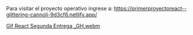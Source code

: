Para visitar el proyecto operativo ingrese a:
https://primerproyectoreact--glittering-cannoli-9d3cf6.netlify.app/


[Gif React Segunda Entrega _GH.webm](https://github.com/fmuzaber/ReactJs/assets/104037681/0b37fdd9-317c-4e41-b086-eaa3aa2e896d)
